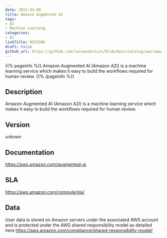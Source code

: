 ```yaml
---
date: 2022-03-08
title: Amazon Augmented AI
tags: 
- AI
- Machine Learning
categories: 
- AI
linkTitle: MISSING
draft: False         
github_url: https://github.com/laszewsk/nist/blob/main/catalog/aws/amazon-augmented-ai.yaml
---
```


{{% pageinfo %}}
Amazon Augmented AI (Amazon A2I) is a machine learning service which makes it easy to build the workflows required for human review.
{{% /pageinfo %}}

## Description

Amazon Augmented AI (Amazon A2I) is a machine learning service which makes it easy to build the workflows required for human review.

## Version

unkown

## Documentation

https://aws.amazon.com/augmented-ai

## SLA

https://aws.amazon.com/compute/sla/

## Data

User data is stored on Amazon servers under the associated AWS account and is protected under the AWS shared responsibility model as detailed here https://aws.amazon.com/compliance/shared-responsibility-model/
